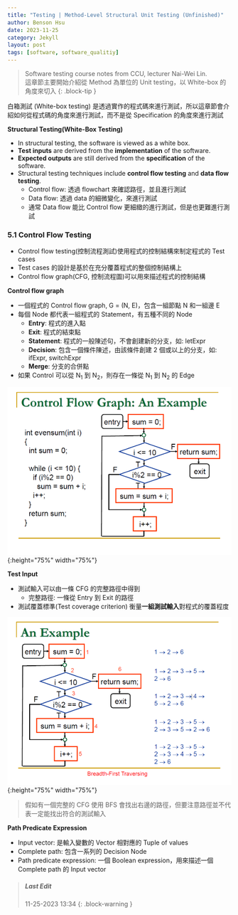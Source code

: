 ```yaml
---
title: "Testing | Method-Level Structural Unit Testing (Unfinished)"
author: Benson Hsu
date: 2023-11-25
category: Jekyll
layout: post
tags: [software, software_qualitiy]
---
```


> Software testing course notes from CCU, lecturer Nai-Wei Lin.  
> 這章節主要開始介紹從 Method 為單位的 Unit testing，以 White-box 的角度來切入
{: .block-tip }

白箱測試 (White-box testing) 是透過實作的程式碼來進行測試，所以這章節會介紹如何從程式碼的角度來進行測試，而不是從 Specification 的角度來進行測試

**Structural Testing(White-Box Testing)** 

-   In structural testing, the software is viewed as a white box.
-   **Test inputs** are derived from the **implementation** of the software.
-   **Expected outputs** are still derived from the **specification** of the software.
-   Structural testing techniques include **control flow testing** and **data flow testing**.
    -   Control flow: 透過 flowchart 來確認路徑，並且進行測試
    -   Data flow: 透過 data 的細微變化，來進行測試
    -   通常 Data flow 能比 Control flow 更細緻的進行測試，但是也更難進行測試

### 5.1 Control Flow Testing

-   Control flow testing(控制流程測試)使用程式的控制結構來制定程式的 Test cases
-   Test cases 的設計是基於在充分覆蓋程式的整個控制結構上
-   Control flow graph(CFG, 控制流程圖)可以用來描述程式的控制結構

**Control flow graph**

-   一個程式的 Control flow graph, G = (N, E)，包含一組節點 N 和一組邊 E
-   每個 Node 都代表一組程式的 Statement，有五種不同的 Node
    -   **Entry**: 程式的進入點
    -   **Exit**: 程式的結束點
    -   **Statement**: 程式的一般陳述句，不會創建新的分支，如: letExpr
    -   **Decision**: 包含一個條件陳述，由該條件創建 2 個或以上的分支，如: ifExpr, switchExpr
    -   **Merge**: 分支的合併點
-   如果 Control 可以從 N<sub>1</sub> 到 N<sub>2</sub>，則存在一條從 N<sub>1</sub> 到 N<sub>2</sub> 的 Edge

![](https://github.com/Hotshot824/Hotshot824.github.io/blob/master/_image/2023-11-25-method_level_structural_unit_testing/1.png?raw=true){:height="75%" width="75%"}

**Test Input**

-   測試輸入可以由一條 CFG 的完整路徑中得到
    -   完整路徑: 一條從 Entry 到 Exit 的路徑
-   測試覆蓋標準(Test coverage criterion) 衡量**一組測試輸入**對程式的覆蓋程度

![](https://github.com/Hotshot824/Hotshot824.github.io/blob/master/_image/2023-11-25-method_level_structural_unit_testing/2.png?raw=true){:height="75%" width="75%"}

> 假如有一個完整的 CFG 使用 BFS 會找出右邊的路徑，但要注意路徑並不代表一定能找出符合的測試輸入

**Path Predicate Expression**

-   Input vector: 是輸入變數的 Vector 相對應的 Tuple of values  
-   Complete path: 包含一系列的 Decision Node
-   Path predicate expression: 一個 Boolean expression，用來描述一個 Complete path 的 Input vector

> ##### Last Edit
> 11-25-2023 13:34 
{: .block-warning }